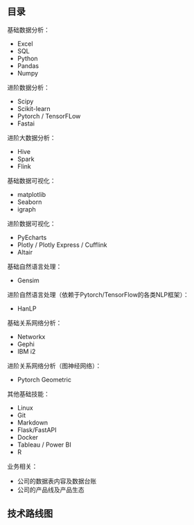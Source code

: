 ## 目录

基础数据分析：

- Excel
- SQL
- Python
- Pandas
- Numpy

进阶数据分析：

- Scipy
- Scikit-learn
- Pytorch / TensorFLow
- Fastai

进阶大数据分析：

- Hive
- Spark
- Flink

基础数据可视化：

- matplotlib
- Seaborn
- igraph

进阶数据可视化：

- PyEcharts
- Plotly / Plotly Express / Cufflink
- Altair

基础自然语言处理：

- Gensim

进阶自然语言处理（依赖于Pytorch/TensorFlow的各类NLP框架）：

- HanLP

基础关系网络分析：

- Networkx
- Gephi
- IBM i2

进阶关系网络分析（图神经网络）：

- Pytorch Geometric

其他基础技能：

- Linux
- Git
- Markdown
- Flask/FastAPI
- Docker
- Tableau / Power BI
- R

业务相关：

- 公司的数据表内容及数据台账
- 公司的产品线及产品生态



## 技术路线图